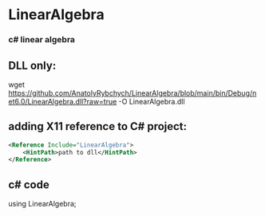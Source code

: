 # LinearAlgebra
### c# linear algebra

## DLL only:
wget https://github.com/AnatolyRybchych/LinearAlgebra/blob/main/bin/Debug/net6.0/LinearAlgebra.dll?raw=true -O LinearAlgebra.dll

## adding X11 reference to C# project: 
```xml
<Reference Include="LinearAlgebra">
    <HintPath>path to dll</HintPath>
</Reference>
```

## c# code
using LinearAlgebra;
